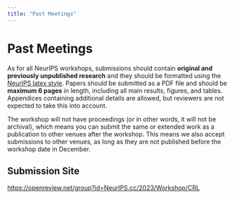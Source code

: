 ```yaml
---
title: "Past Meetings"
---
```


# Past Meetings

As for all NeurIPS workshops, submissions should contain **original and previously unpublished research** and they should be formatted using the [NeurIPS latex style](https://neurips.cc/Conferences/2023/PaperInformation/StyleFiles). Papers should be submitted as a PDF file and should be **maximum 6 pages** in length, including all main results, figures, and tables. Appendices containing additional details are allowed, but reviewers are not expected to take this into account. 

The workshop will not have proceedings (or in other words, it will not be archival), which means you can submit the same or extended work as a publication to other venues after the workshop. This means we also accept submissions to other venues, as long as they are not published before the workshop date in December.

## Submission Site

https://openreview.net/group?id=NeurIPS.cc/2023/Workshop/CRL


<!-- ## Camera-Ready Revisions 

Camera-Ready revisions are now enabled in OpenReview. While the workshop has no official proceedings, we strongly encourage you to submit a revised "camera-ready" version taking reviewers' comments and suggestions into account. We suggest uploading a revised version prior to the workshop, and possibly another final version (incorporating additional feedback from the poster session and workshop) by the revision deadline of 12 August, one week after the workshop. 


## Updated Style-File 

To prepare your revision/camera-ready version, please use the following template: https://www.overleaf.com/read/jcgtpdmnkfhy [Menu -> Download Source -> unzip -> replace previous style file with the new uaicrl2022.cls -> add \documentclass[accepted]{uaicrl2022} to your tex file] -->

